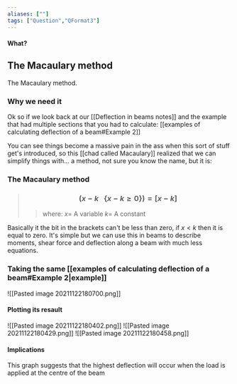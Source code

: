 ```yaml
---
aliases: [""]
tags: ["Question","QFormat3"]
---
```


#### What?
## The Macaulary method
The Macaulary method.

### Why we need it

Ok so if we look back at our [[Deflection in beams notes]] and the example that had multiple sections that you had to calculate:
[[examples of calculating deflection of a beam#Example 2]]

You can see things become a massive pain in the ass when this sort of stuff get's introduced, so this [[chad called Macaulary]] realized that we can simplify things with... a method, not sure you know the name, but it is:

### The Macaulary method

> ### $$ \left( x-k \:\:\: \{x-k\geq 0\}\right) = [x-k] $$ 
>> where:
>> $x=$ A variable
>> $k=$ A constant

Basically it the bit in the brackets can't be less than zero, if $x<k$ then it is equal to zero. It's simple but we can use this in beams to describe moments, shear force and deflection along a beam with much less equations.

### Taking the same [[examples of calculating deflection of a beam#Example 2|example]]

![[Pasted image 20211122180700.png]]

#### Plotting its resault
![[Pasted image 20211122180402.png]]
![[Pasted image 20211122180429.png]]
![[Pasted image 20211122180458.png]]

#### Implications
This graph suggests that the highest deflection will occur when the load is applied at the centre of the beam